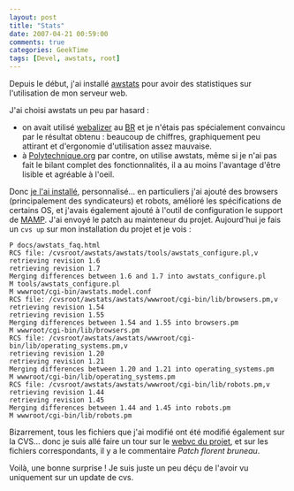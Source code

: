 ```yaml
---
layout: post
title: "Stats"
date: 2007-04-21 00:59:00
comments: true
categories: GeekTime
tags: [Devel, awstats, root]
---
```

Depuis le début, j'ai installé [awstats](http://awstats.sf.net) pour avoir des statistiques sur l'utilisation de mon serveur web.

J'ai choisi awstats un peu par hasard :

*   on avait utilisé [webalizer](http://www.mrunix.net/webalizer/) au [BR](http://www.frankiz.net/binets/reseau) et je n'étais pas spécialement convaincu par le résultat obtenu : beaucoup de chiffres, graphiquement peu attirant et d'ergonomie d'utilisation assez mauvaise.
*   à [Polytechnique.org](https://www.polytechnique.org) par contre, on utilise awstats, même si je n'ai pas fait le bilant complet des fonctionnalités, il a au moins l'avantage d'être lisible et agréable à l'oeil.

Donc [je l'ai installé](http://stat.mymind.fr/blog), personnalisé... en particuliers j'ai ajouté des browsers (principalement des syndicateurs) et robots, amélioré les spécifications de certains OS, et j'avais également ajouté à l'outil de configuration le support de [MAMP](http://www.mamp.info/en/home/). J'ai envoyé le patch au mainteneur du projet. Aujourd'hui je fais un `cvs up` sur mon installation du projet et je vois :


    P docs/awstats_faq.html
    RCS file: /cvsroot/awstats/awstats/tools/awstats_configure.pl,v
    retrieving revision 1.6
    retrieving revision 1.7
    Merging differences between 1.6 and 1.7 into awstats_configure.pl
    M tools/awstats_configure.pl
    M wwwroot/cgi-bin/awstats.model.conf
    RCS file: /cvsroot/awstats/awstats/wwwroot/cgi-bin/lib/browsers.pm,v
    retrieving revision 1.54
    retrieving revision 1.55
    Merging differences between 1.54 and 1.55 into browsers.pm
    M wwwroot/cgi-bin/lib/browsers.pm
    RCS file: /cvsroot/awstats/awstats/wwwroot/cgi-bin/lib/operating_systems.pm,v
    retrieving revision 1.20
    retrieving revision 1.21
    Merging differences between 1.20 and 1.21 into operating_systems.pm
    M wwwroot/cgi-bin/lib/operating_systems.pm
    RCS file: /cvsroot/awstats/awstats/wwwroot/cgi-bin/lib/robots.pm,v
    retrieving revision 1.44
    retrieving revision 1.45
    Merging differences between 1.44 and 1.45 into robots.pm
    M wwwroot/cgi-bin/lib/robots.pm

Bizarrement, tous les fichiers que j'ai modifié ont été modifié également sur la CVS... donc je suis allé faire un tour sur le [webvc du projet](http://awstats.cvs.sourceforge.net/awstats/awstats/), et sur les fichiers correspondants, il y a le commentaire _Patch florent bruneau_.

Voilà, une bonne surprise ! Je suis juste un peu déçu de l'avoir vu uniquement sur un update de cvs.

